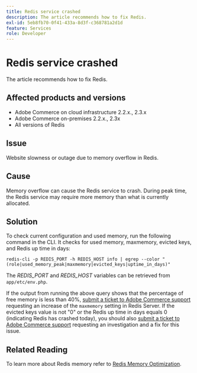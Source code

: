 ```yaml
---
title: Redis service crashed
description: The article recommends how to fix Redis.
exl-id: 5eb8fb70-0f41-433a-8d3f-c368781a2d1d
feature: Services
role: Developer
---
```

# Redis service crashed

The article recommends how to fix Redis.

## Affected products and versions

* Adobe Commerce on cloud infrastructure 2.2.x., 2.3.x
* Adobe Commerce on-premises 2.2.x., 2.3x
* All versions of Redis

## Issue

Website slowness or outage due to memory overflow in Redis.

## Cause

Memory overflow can cause the Redis service to crash. During peak time, the Redis service may require more memory than what is currently allocated.

## Solution

To check current configuration and used memory, run the following command in the CLI. It checks for used memory, maxmemory, evicted keys, and Redis up time in days:

```
redis-cli -p REDIS_PORT -h REDIS_HOST info | egrep --color "(role|used_memory_peak|maxmemory|evicted_keys|uptime_in_days)"
```

The *REDIS\_PORT* and *REDIS\_HOST* variables can be retrieved from `app/etc/env.php`.

If the output from running the above query shows that the percentage of free memory is less than 40%, [submit a ticket to Adobe Commerce support](/help/help-center-guide/help-center/magento-help-center-user-guide.md#submit-ticket) requesting an increase of the `maxmemory` setting in Redis Server. If the evicted keys value is not "0" or the Redis up time in days equals 0 (indicating Redis has crashed today), you should also [submit a ticket to Adobe Commerce support](/help/help-center-guide/help-center/magento-help-center-user-guide.md#submit-ticket) requesting an investigation and a fix for this issue.

## Related Reading

To learn more about Redis memory refer to [Redis Memory Optimization](https://redis.io/topics/memory-optimization).
